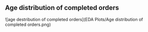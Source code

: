 ## Age distribution of completed orders

![age destribution of completed orders](EDA Plots/Age distribution of completed orders.png)
